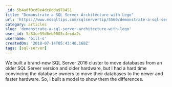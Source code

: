 ```yaml
---
_id: 5b4adf0cd9e4dc8dda970451
title: "Demonstrate a SQL Server Architecture with Lego"
url: 'https://www.mssqltips.com/sqlservertip/5560/demonstrate-a-sql-server-architecture-with-lego/'
category: articles
slug: 'demonstrate-a-sql-server-architecture-with-lego'
user_id: 5a83ce59d6eb0005c4ecda2c
username: 'bill-s'
createdOn: '2018-07-14T05:43:40.168Z'
tags: [sql-server]
---
```


We built a brand-new SQL Server 2016 cluster to move databases from an older SQL Server version and older hardware, but I had a hard time convincing the database owners to move their databases to the newer and faster hardware.  So, I built a model to show them the differences.


